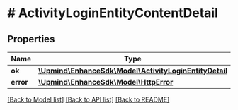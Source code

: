 # # ActivityLoginEntityContentDetail

## Properties

Name | Type | Description | Notes
------------ | ------------- | ------------- | -------------
**ok** | [**\Upmind\EnhanceSdk\Model\ActivityLoginEntityDetail**](ActivityLoginEntityDetail.md) |  | [optional]
**error** | [**\Upmind\EnhanceSdk\Model\HttpError**](HttpError.md) |  | [optional]

[[Back to Model list]](../../README.md#models) [[Back to API list]](../../README.md#endpoints) [[Back to README]](../../README.md)
